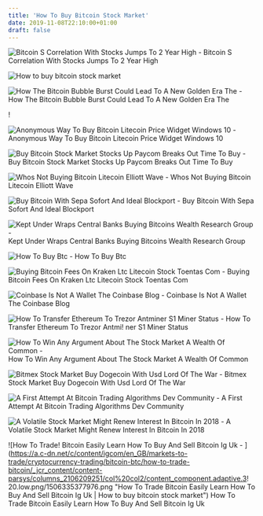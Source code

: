 ```yaml
---
title: 'How To Buy Bitcoin Stock Market'
date: 2019-11-08T22:10:00+01:00
draft: false
---
```


![Bitcoin S Correlation With Stocks Jumps To 2 Year High - ](https://fm.cnbc.com/applications/cnbc.com/resources/editorialfiles/charts/2018/02/1518099871_bitcoin90daycorrelCOLAS.jpg "Bitcoin S Correlation With Stocks Jumps To 2 Year High | How to buy bitcoin stock market") Bitcoin S Correlation With Stocks Jumps To 2 Year High

![How to buy bitcoin stock market](https://miro.medium.com/max/1200/1*Z1nqAkbKSbhB7SawXE-U5Q.png "How to buy bitcoin stock market") 

![How The Bitcoin Bubble Burst Could Lead To A New Golden Era The - ](http://www.marketoracle.co.uk/images/2018/Nov/bitcoin_image001.png "How The Bitcoin Bubble Burst Could Lead To A New Golden Era The | How to buy bitcoin stock market") How The Bitcoin Bubble Burst Could Lead To A New Golden Era The

!

![Anonymous Way To Buy Bitcoin Litecoin Price Widget Windows 10 - ](http://forextraderportal.com/wp-content/uploads/2017/10/ltcusd-specification.png "Anonymous Way To Buy Bitcoin Litecoin Price Widget Windows 10 | How to buy bitcoin stock market") Anonymous Way To Buy Bitcoin Litecoin Price Widget Windows 10

![Buy Bitcoin Stock Market Stocks Up Paycom Breaks Out Time To Buy - ](http://az705044.vo.msecnd.net/20140410/Bitcoin.png "Buy Bitcoin Stock Market Stocks Up Paycom Breaks Out Time To Buy | How to buy bitcoin stock market") Buy Bitcoin Stock Market Stocks Up Paycom Breaks Out Time To Buy

![Whos Not Buying Bitcoin Litecoin Elliott Wave - ](https://ewmizone-kivv0apgntrwrwvhv.netdna-ssl.com/wp-content/uploads/2017/08/elliott-wave-chart-bitcoin-25-august.png "Whos Not Buyin!   g Bitcoin Litecoin Elliott Wave | How to buy bitcoin stock mar!   ket") Whos Not Buying Bitcoin Litecoin Elliott Wave

![Buy Bitcoin With Sepa Sofort And Ideal Blockport - ](https://blockport.io/assets/images/seo/seo-steps-item-buy-bitcoin-ab1364e44d.svg "Buy Bitcoin With Sepa Sofort And Ideal Blockport | How to buy bitcoin stock market") Buy Bitcoin With Sepa Sofort And Ideal Blockport

![Kept Under Wraps Central Banks Buying Bitcoins Wealth Research Group - ](https://www.wealthresearchgroup.com/wp-content/uploads/2017/12/UnderWrapsPicture2.png "Kept Under Wraps Central Banks Buying Bitcoins Wealth Research Group | How to buy bitcoin stock market") Kept Under Wraps Central Banks Buying Bitcoins Wealth Research Group

![How To Buy Btc - ](https://s3.amazonaws.com/assets.investvoyager.com/blog_assets/post_images/Image-1--2--1.jpg "How To Buy Btc | How to buy bitcoin stock market") How To Buy Btc

![Buying Bitcoin Fees On Kraken Ltc Litecoin Stock Toentas Com - ](https://cimg.co/w/rw-gallery/0/5a6/574a25e62d.png "Buying Bitcoin Fees On Kraken Ltc Litecoin Stock Toentas Com | How to buy bitcoin stock market") Buying Bitcoin Fees On Kraken Ltc Litecoin Stock Toentas Com

![Coinbase Is Not A Wallet The Coinbase Blog - ](https://miro.medium.com/max/1200/1*Z1nqAkbKSbhB7SawXE-U5Q.png "Coinbase Is Not A Wallet The Coinbase Blog | How to buy bitcoin stock market") Coinbase Is Not A Wallet The Coinbase Blog

![How To Transfer Ethereum To Trezor Antminer S1 Miner Status - ](https://pbs.twimg.com/media/DVknmdrVwAAYaAb.jpg "How To Transfer Ethereum To Trezor Antminer S1 Miner Status | How to!    buy bitcoin stock market") How To Transfer Ethereum To Trezor Antmi! ner S1 Miner Status

![How To Win Any Argument About The Stock Market A Wealth Of Common - ](https://awealthofcommonsense.com/wp-content/uploads/2019/06/Capture-52.png "How To Win Any Argument About The Stock Market A Wealth Of Common | How to buy bitcoin stock market") How To Win Any Argument About The Stock Market A Wealth Of Common

![Bitmex Stock Market Buy Dogecoin With Usd Lord Of The War - ](https://totalcrypto.io/wp-content/uploads/2018/08/Untitled-4.png "Bitmex Stock Market Buy Dogecoin With Usd Lord Of The War | How to buy bitcoin stock market") Bitmex Stock Market Buy Dogecoin With Usd Lord Of The War

![A First Attempt At Bitcoin Trading Algorithms Dev Community - ](https://res.cloudinary.com/practicaldev/image/fetch/s--LzJqdjdm--/c_limit%2Cf_auto%2Cfl_progressive%2Cq_auto%2Cw_880/http://coconauts.net/images/posts/2017-08-29-bitcoin/DGAX.1y.png "A First Attempt At Bitcoin Trading Algorithms Dev Community | How to buy bitcoin stock market") A First Attempt At Bitcoin Trading Algorithms Dev Community

![A Volatile Stock Market Might Renew Interest In Bitcoin In 2018 - ](https://fsmedia.imgix.net/36/83/42/97/aff2/4de2/85a9/6fca3ded2f92/this-coinbasecom-shows-the-rise-and-decline-of-bitcoin-in-the-last-year.png?auto=format%2Ccompress&dpr=2&w=650 "A Volatile Stock Market Might Renew Interest In Bitcoin In 2018 | How to buy bitcoin stock market") A Volatile Stock Market Might Renew Interest In Bitcoin In 2018

![How To Trade!    Bitcoin Easily Learn How To Buy And Sell Bitcoin Ig Uk - ](https://a.c-dn.net/c/content/igcom/en_GB/markets-to-trade/cryptocurrency-trading/bitcoin-btc/how-to-trade-bitcoin/_jcr_content/content-parsys/columns_2106209251/col%20col2/content_component.adaptive.3!   20.low.png/1506335377976.png "How To Trade Bitcoin Easily Learn How To Buy And Sell Bitcoin Ig Uk | How to buy bitcoin stock market") How To Trade Bitcoin Easily Learn How To Buy And Sell Bitcoin Ig Uk